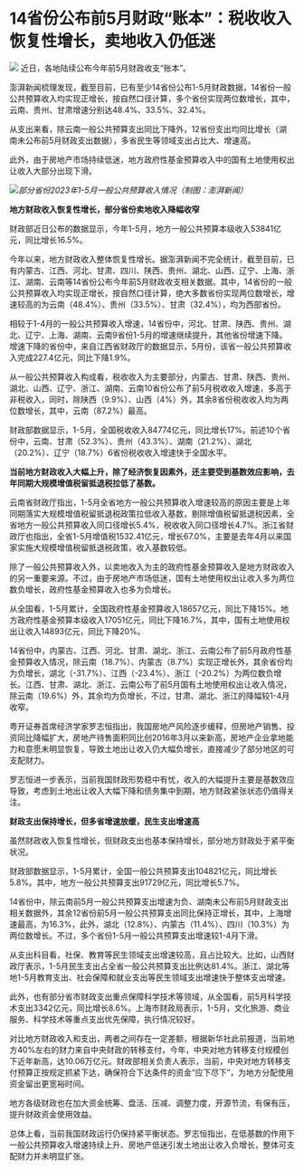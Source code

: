 

# 14省份公布前5月财政“账本”：税收收入恢复性增长，卖地收入仍低迷

![](https://inews.gtimg.com/om_bt/OjUrKbqgOiGVNPeJBItmcC0rb4Idr8JnIWN_YLxem_RsoAA/1000)
近日，各地陆续公布今年前5月财政收支“账本”。

澎湃新闻梳理发现，截至目前，已有至少14省份公布1-5月财政数据，14省份一般公共预算收入均实现正增长，按自然口径计算，多个省份实现两位数增长，其中，云南、贵州、甘肃增速分别达48.4%、33.5%、32.4%。

从支出来看，除云南一般公共预算支出同比下降外，12省份支出均同比增长（湖南未公布前5月财政支出数据），多省民生等领域支出占比大、增速高。

此外，由于房地产市场持续低迷，地方政府性基金预算收入中的国有土地使用权出让收入大部分出现下滑。

![](https://inews.gtimg.com/om_bt/OfYzUVorxOvIxAHQ8Prk4Lo7tr7kbys8cWNCeo6lTLCfwAA/1000)_部分省份2023年1-5月一般公共预算收入情况（制图：澎湃新闻）_

**地方财政收入恢复性增长，部分省份卖地收入降幅收窄**

财政部近日公布的数据显示，今年1-5月，地方一般公共预算本级收入53841亿元，同比增长16.5%。

今年以来，地方财政收入整体恢复性增长。据澎湃新闻不完全统计，截至目前，已有内蒙古、江西、河北、甘肃、四川、陕西、贵州、湖北、山西、辽宁、上海、浙江、湖南、云南等14省份公布今年前5月财政收支相关数据。其中，14省份的一般公共预算收入均实现正增长，按自然口径计算，绝大多数省份实现两位数增长，增速较高的为云南（48.4%）、贵州（33.5%）、甘肃（32.4%），均为西部省份。

相较于1-4月的一般公共预算收入增速，14省份中，河北、甘肃、陕西、贵州、湖北、辽宁、上海、湖南、云南9省份1-5月的增速继续提升，其他省份增速下降。增速下降的省份中，来自江西省财政厅的数据显示，5月份，该省一般公共预算收入完成227.4亿元，同比下降1.9%。

从一般公共预算收入构成看，税收收入为主要部分，内蒙古、甘肃、陕西、贵州、湖北、山西、辽宁、浙江、湖南、云南10省份公布了前5月税收收入增速，多高于非税收入，同时，除陕西（9.9%）、山西（4%）外，其余8省份税收收入均为两位数增长，其中，云南（87.2%）最高。

财政部数据显示，1-5月，全国税收收入84774亿元，同比增长17%。前述10个省份中，云南、甘肃（52.3%）、贵州（43.3%）、湖南（21.2%）、湖北（20.2%）、辽宁（18.7%）6省份税收收入增速快于全国水平。

**当前地方财政收入大幅上升，除了经济恢复因素外，还主要受到基数效应影响，去年同期大规模增值税留抵退税拉低了基数。**

云南省财政厅指出，1-5月全省地方一般公共预算收入增速较高的原因主要是上年同期落实大规模增值税留抵退税政策拉低收入基数，剔除增值税留抵退税因素，全省地方一般公共预算收入同口径增长5.4%，税收收入同口径增长4.7%。浙江省财政厅也指出，全省1-5月增值税1532.41亿元，增长67.0%，主要是去年4月以来国家实施大规模增值税留抵退税政策，收入基数较低。

除了一般公共预算收入外，以卖地收入为主的政府性基金预算收入是地方财政收入的另一重要来源。不过，由于房地产市场低迷，国有土地使用权出让收入多为两位数负增长，政府性基金预算收入也多为负增长。

从全国看，1-5月累计，全国政府性基金预算收入18657亿元，同比下降15%。地方政府性基金预算本级收入17051亿元，同比下降16.7%，其中，国有土地使用权出让收入14893亿元，同比下降20%。

14省份中，内蒙古、江西、河北、甘肃、湖北、浙江、云南公布了前5月政府性基金预算收入情况，除云南（18.7%）、内蒙古（8.7%）实现正增长外，其余省份均为负增长，湖北（-31.7%）、江西（-23.4%）、浙江（-20.2%）为两位数负增长。江西、甘肃、湖北、浙江、云南公布了前5月国有土地使用权出让收入情况，除云南（19.6%）外，其余均为负增长，不过，甘肃、湖北、浙江的降幅较1-4月收窄。

粤开证券首席经济学家罗志恒指出，我国房地产风险逐步缓释，但房地产销售、投资同比降幅扩大，房地产待售面积同比创2016年3月以来新高，房地产企业拿地能力和意愿未明显恢复，导致土地出让收入仍大幅负增长，直接减少了部分地区的可支配财力。

罗志恒进一步表示，当前我国财政形势稳中有忧，收入的大幅提升主要是基数效应导致，考虑到土地出让收入大幅下降和债务集中到期，地方财政紧张状态仍值得关注。

**财政支出保持增长，但多省增速放缓，民生支出增速高**

虽然财政收入恢复性增长，但财政支出也基本保持增长，部分地方财政处于紧平衡状况。

财政部数据显示，1-5月累计，全国一般公共预算支出104821亿元，同比增长5.8%。其中，地方一般公共预算支出91729亿元，同比增长5.7%。

14省份中，除云南前5月一般公共预算支出增速为负、湖南未公布前5月财政支出相关数据外，其余12省份前5月一般公共预算支出同比保持正增长，其中，上海增速最高，为16.3%，此外，湖北（12.8%）、内蒙古（11.4%）、四川（10.3%）为两位数增长。不过，多个省份1-5月一般公共预算支出增速较1-4月下滑。

从支出科目看，社保、教育等民生领域支出增速较高，且占比较大。比如，山西财政厅表示，1-5月民生支出占全省一般公共预算支出比例达81.4%。浙江、湖北等地1-5月教育支出、社会保障和就业支出等民生领域支出增速快于整体支出增速。

此外，也有部分省市财政支出重点保障科学技术等领域，从全国看，前5月科学技术支出3342亿元，同比增长8.6%。上海市财政局表示，1-5月，文化旅游、商业服务、科学技术等重点支出优先保障，执行情况较好。

对比地方财政收入和支出，两者之间存在一定差额，根据新华社此前报道，当前地方40%左右的财力来自中央财政的转移支付，今年，中央对地方转移支付规模创下近年新高，达10.06万亿元。财政部相关负责人表示，当前，中央对地方转移支付预算正按规定抓紧下达，确保符合下达条件的资金“应下尽下”，为地方分配使用资金留出更宽裕时间。

地方各级财政也在加大资金统筹、盘活、压减、调整力度，开源节流，有保有压，提升财政资金使用效益。

总体上看，当前我国财政运行仍保持紧平衡状态。罗志恒指出，在低基数的作用下一般公共预算收入增速持续上升、房地产低迷引发土地出让收入负增长，整体可支配财力并未明显扩张。

